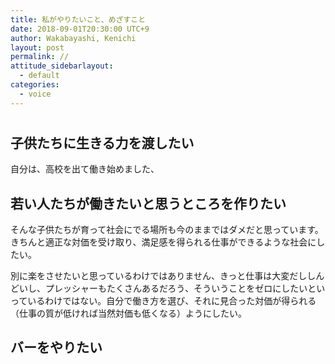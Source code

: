 ```yaml
---
title: 私がやりたいこと、めざすこと
date: 2018-09-01T20:30:00 UTC+9
author: Wakabayashi, Kenichi
layout: post
permalink: //
attitude_sidebarlayout:
  - default
categories:
  - voice
---
```


#

## 子供たちに生きる力を渡したい
自分は、高校を出て働き始めました、


## 若い人たちが働きたいと思うところを作りたい
そんな子供たちが育って社会にでる場所も今のままではダメだと思っています。きちんと適正な対価を受け取り、満足感を得られる仕事ができるような社会にしたい。

別に楽をさせたいと思っているわけではありません、きっと仕事は大変だししんどいし、プレッシャーもたくさんあるだろう、そういうことをゼロにしたいといっているわけではない。自分で働き方を選び、それに見合った対価が得られる（仕事の質が低ければ当然対価も低くなる）ようにしたい。



## バーをやりたい
